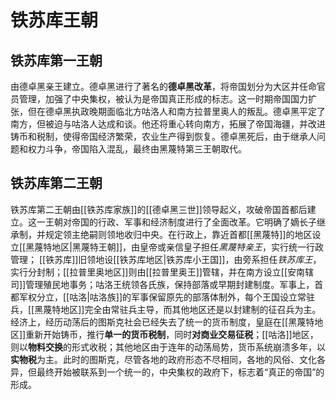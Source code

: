 # 铁苏库王朝

## 铁苏库第一王朝

由德卓黑亲王建立。德卓黑进行了著名的**德卓黑改革**，将帝国划分为大区并任命官员管理，加强了中央集权，被认为是帝国真正形成的标志。这一时期帝国国力扩张，但在德卓黑执政晚期面临北方咕洛人和南方拉普里奥人的叛乱。德卓黑平定了南方，但被迫与咕洛人达成和谈。他还将重心转向南方，拓展了帝国海疆，并改进铸币和税制，使得帝国经济繁荣，农业生产得到恢复。德卓黑死后，由于继承人问题和权力斗争，帝国陷入混乱，最终由黑蔑特第三王朝取代。

## 铁苏库第二王朝

铁苏库第二王朝由[[铁苏库家族]]的[[德卓黑三世]]领导起义，攻破帝国首都后建立。这一王朝对帝国的行政、军事和经济制度进行了全面改革。它明确了嫡长子继承制，并规定领主绝嗣则领地收归中央。在行政上，靠近首都[[黑蔑特]]的地区设立[[黑蔑特地区|黑蔑特王朝]]，由皇帝或亲信皇子担任*黑蔑特亲王*，实行统一行政管理； [[铁苏库]]旧领地设[[铁苏库地区|铁苏库小王国]]，由旁系担任*铁苏库王*，实行分封制；[[拉普里奥地区]]则由[[拉普里奥王]]管辖，并在南方设立[[安南辖司]]管理殖民地事务；咕洛王统领各氏族，保持部落或早期封建制度。军事上，首都军权分立，[[咕洛|咕洛族]]的军事保留原先的部落体制外，每个王国设立常驻兵，[[黑蔑特地区]]完全由常驻兵主导，而其他地区还是以封建制的征召兵为主。经济上，经历动荡后的图斯克社会已经失去了统一的货币制度，皇庭在[[黑蔑特地区]]重新开始铸币，推行**单一的货币税制**，同时**对商业交易征税**；[[咕洛]]地区，则以**物料交换**的形式收税；其他地区由于连年的动荡局势，货币系统崩溃多年，以**实物税**为主。此时的图斯克，尽管各地的政府形态不尽相同，各地的风俗、文化各异，但最终开始被联系到一个统一的，中央集权的政府下，标志着“真正的帝国”的形成。
